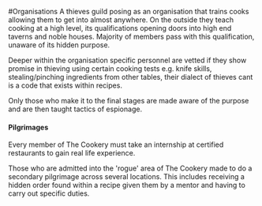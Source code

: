 #Organisations 
A thieves guild posing as an organisation that trains cooks allowing them to get into almost anywhere. 
On the outside they teach cooking at a high level, its qualifications opening doors into high end taverns and noble houses. Majority of members pass with this qualification, unaware of its hidden purpose.

Deeper within the organisation specific personnel are vetted if they show promise in thieving using certain cooking tests e.g. knife skills, stealing/pinching ingredients from other tables, their dialect of thieves cant is a code that exists within recipes.

Only those who make it to the final stages are made aware of the purpose and are then taught tactics of espionage. 

#### Pilgrimages
Every member of The Cookery must take an internship at certified restaurants to gain real life experience.

Those who are admitted into the 'rogue' area of The Cookery made to do a secondary pilgrimage across several locations. This includes receiving a hidden order found within a recipe given them by a mentor and having to carry out specific duties.




